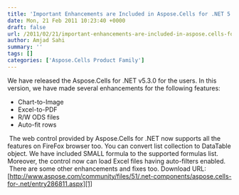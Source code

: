 ```yaml
---
title: 'Important Enhancements are Included in Aspose.Cells for .NET 5.3.0'
date: Mon, 21 Feb 2011 10:23:40 +0000
draft: false
url: /2011/02/21/important-enhancements-are-included-in-aspose.cells-for-.net-5.3.0/
author: Amjad Sahi
summary: ''
tags: []
categories: ['Aspose.Cells Product Family']
---
```


We have released the Aspose.Cells for .NET v5.3.0 for the users. In this version, we have made several enhancements for the following features:

*   Chart-to-Image
*   Excel-to-PDF
*   R/W ODS files
*   Auto-fit rows

 The web control provided by Aspose.Cells for .NET now supports all the features on FireFox browser too. You can convert list collection to DataTable object. We have included SMALL formula to the supported formulas list. Moreover, the control now can load Excel files having auto-filters enabled.  There are some other enhancements and fixes too. Download URL: [http://www.aspose.com/community/files/51/.net-components/aspose.cells-for-.net/entry286811.aspx][1]




[1]: http://www.aspose.com/community/files/51/.net-components/aspose.cells-for-.net/entry286811.aspx




